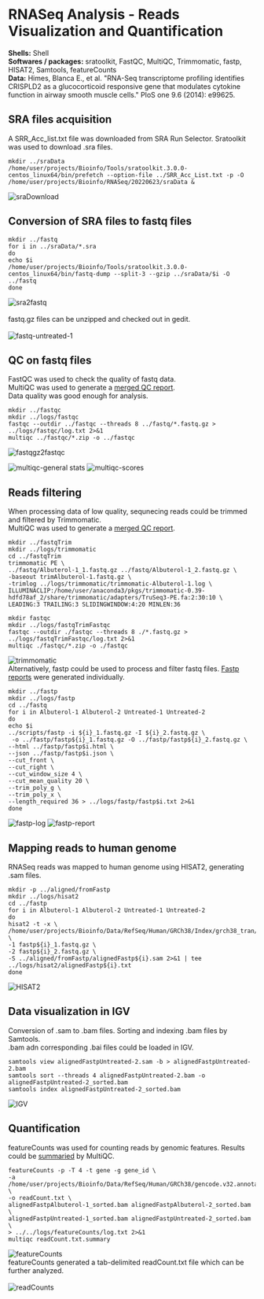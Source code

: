 # RNASeq Analysis - Reads Visualization and Quantification
**Shells:** Shell <br>
**Softwares / packages:** sratoolkit, FastQC, MultiQC, Trimmomatic, fastp, HISAT2, Samtools, featureCounts <br>
**Data:**  Himes, Blanca E., et al. "RNA-Seq transcriptome profiling identifies CRISPLD2 as a glucocorticoid responsive
 gene that modulates cytokine function in airway smooth muscle cells." PloS one 9.6 (2014): e99625.
## SRA files acquisition
A SRR_Acc_list.txt file was downloaded from SRA Run Selector. Sratoolkit was used to download .sra files. <br>

```<Shell>
mkdir ../sraData
/home/user/projects/Bioinfo/Tools/sratoolkit.3.0.0-centos_linux64/bin/prefetch --option-file ../SRR_Acc_List.txt -p -O /home/user/projects/Bioinfo/RNASeq/20220623/sraData &
```

![sraDownload](./20220623/Records/sraDownload.png)

## Conversion of SRA files to fastq files

```<Shell>
mkdir ../fastq
for i in ../sraData/*.sra
do
echo $i
/home/user/projects/Bioinfo/Tools/sratoolkit.3.0.0-centos_linux64/bin/fastq-dump --split-3 --gzip ../sraData/$i -O ../fastq
done
```
![sra2fastq](./20220623/Records/sra2fastq.png) <br>
<br>fastq.gz files can be unzipped and checked out in gedit.  <br><br>
![fastq-untreated-1](./20220623/Records/fastq-untreated-1.png)
## QC on fastq files
FastQC was used to check the quality of fastq data. <br>
MultiQC was used to generate a [merged QC report](./20220623/fastqc/multiqc_report.html). <br>
Data quality was good enough for analysis. <br>
```<Shell>
mkdir ../fastqc
mkdir ../logs/fastqc
fastqc --outdir ../fastqc --threads 8 ../fastq/*.fastq.gz > ../logs/fastqc/log.txt 2>&1
multiqc ../fastqc/*.zip -o ../fastqc
```
![fastqgz2fastqc](./20220623/Records/fastqgz2fastqc.png)<br>

![multiqc-general stats](./20220623/Records/multiqc-general%20stats.png)
![multiqc-scores](./20220623/Records/multiqc-scores.png)<br>
## Reads filtering
When processing data of low quality, sequnecing reads could be trimmed and filtered by Trimmomatic. <br>
MultiQC was used to generate a [merged QC report](./20220623/fastqc/multiqc_report.html). <br>
```<Shell>
mkdir ../fastqTrim
mkdir ../logs/trimmomatic
cd ../fastqTrim
trimmomatic PE \
../fastq/Albuterol-1_1.fastq.gz ../fastq/Albuterol-1_2.fastq.gz \
-baseout trimAlbuterol-1.fastq.gz \
-trimlog ../logs/trimmomatic/trimmomatic-Albuterol-1.log \
ILLUMINACLIP:/home/user/anaconda3/pkgs/trimmomatic-0.39-hdfd78af_2/share/trimmomatic/adapters/TruSeq3-PE.fa:2:30:10 \
LEADING:3 TRAILING:3 SLIDINGWINDOW:4:20 MINLEN:36

mkdir fastqc
mkdir ../logs/fastqTrimFastqc
fastqc --outdir ./fastqc --threads 8 ./*.fastq.gz > ../logs/fastqTrimFastqc/log.txt 2>&1
multiqc ./fastqc/*.zip -o ./fastqc
```
![trimmomatic](.//20220623/Records/trimmomatic.png)<br>
Alternatively, fastp could be used to process and filter fastq files. [Fastp reports](./20220623/fastp/fastpAlbuterol-1.html) were generated individually.  <br>
```<Shell>
mkdir ../fastp
mkdir ../logs/fastp
cd ../fastq
for i in Albuterol-1 Albuterol-2 Untreated-1 Untreated-2
do 
echo $i
../scripts/fastp -i ${i}_1.fastq.gz -I ${i}_2.fastq.gz \
 -o ../fastp/fastp${i}_1.fastq.gz -O ../fastp/fastp${i}_2.fastq.gz \
--html ../fastp/fastp$i.html \
--json ../fastp/fastp$i.json \
--cut_front \
--cut_right \
--cut_window_size 4 \
--cut_mean_quality 20 \
--trim_poly_g \
--trim_poly_x \
--length_required 36 > ../logs/fastp/fastp$i.txt 2>&1 
done
```
![fastp-log](./20220623/Records/fastp-log.png)
![fastp-report](./20220623/Records/fastp-report.png)
## Mapping reads to human genome 
RNASeq reads was mapped to human genome using HISAT2, generating .sam files. <br>
```<Shell>
mkdir -p ../aligned/fromFastp
mkdir ../logs/hisat2
cd ../fastp
for i in Albuterol-1 Albuterol-2 Untreated-1 Untreated-2
do
hisat2 -t -x \
/home/user/projects/Bioinfo/Data/RefSeq/Human/GRCh38/Index/grch38_tran/genome_tran \
-1 fastp${i}_1.fastq.gz \
-2 fastp${i}_2.fastq.gz \
-S ../aligned/fromFastp/alignedFastp${i}.sam 2>&1 | tee ../logs/hisat2/alignedFastp${i}.txt
done
```
![HISAT2](./20220623/Records/HISAT2.png)<br>
## Data visualization in IGV
Conversion of .sam to .bam files. Sorting and indexing .bam files by Samtools. <br>
.bam adn corresponding .bai files could be loaded in IGV. <br>
```<Shell>
samtools view alignedFastpUntreated-2.sam -b > alignedFastpUntreated-2.bam
samtools sort --threads 4 alignedFastpUntreated-2.bam -o alignedFastpUntreated-2_sorted.bam
samtools index alignedFastpUntreated-2_sorted.bam
```
![IGV](./20220623/Records/IGV-PER1.png) <br>
## Quantification
featureCounts was used for counting reads by genomic features. Results could be [summaried](./20220623/fastp/multiqc_report.html) by MultiQC. <br>
```<Shell>
featureCounts -p -T 4 -t gene -g gene_id \
-a /home/user/projects/Bioinfo/Data/RefSeq/Human/GRCh38/gencode.v32.annotation.gtf \
-o readCount.txt \
alignedFastpAlbuterol-1_sorted.bam alignedFastpAlbuterol-2_sorted.bam \
alignedFastpUntreated-1_sorted.bam alignedFastpUntreated-2_sorted.bam \
> ../../logs/featureCounts/log.txt 2>&1
multiqc readCount.txt.summary
```
![featureCounts](./20220623/Records/featureCounts.png)<br>
featureCounts generated a tab-delimited readCount.txt file which can be further analyzed. <br><br>
![readCounts](./20220623/Records/featureCounts-readCount.png)<br>




